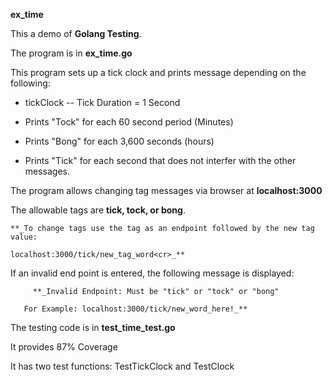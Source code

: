 **ex_time**

This a demo of **Golang Testing**.

The program is in **ex_time.go**

This program sets up a tick clock and prints message depending on the following:

* tickClock  -- Tick Duration = 1 Second

* Prints "Tock" for each 60 second period (Minutes)
* Prints "Bong" for each 3,600 seconds (hours)
* Prints "Tick" for each second that does not interfer with the other messages.

The program allows changing tag messages via browser at **localhost:3000**

The allowable tags are **tick, tock, or bong**. 

	**_To change tags use the tag as an endpoint followed by the new tag value:
	
	localhost:3000/tick/new_tag_word<cr>_**

If an invalid end point is entered, the following message is displayed:

         **_Invalid Endpoint: Must be "tick" or "tock" or "bong"
       
       For Example: localhost:3000/tick/new_word_here!_**

The testing code is in **test_time_test.go**

It provides 87% Coverage

It has two test functions:  TestTickClock and TestClock
